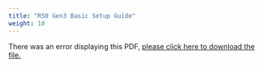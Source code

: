 ```yaml
---
title: "R50 Gen3 Basic Setup Guide"
weight: 10
---
```


<object data="https://www.truenas.com/docs/files/R50BSG3.0.pdf" type="application/pdf" width="95%" height="1000">
  There was an error displaying this PDF, <a href="https://www.truenas.com/docs/files/R50BSG3.0.pdf">please click here to download the file.</a>
</object>
